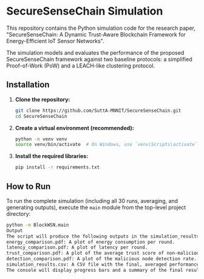 # SecureSenseChain Simulation

This repository contains the Python simulation code for the research paper, "SecureSenseChain: A Dynamic Trust-Aware Blockchain Framework for Energy-Efficient IoT Sensor Networks".

The simulation models and evaluates the performance of the proposed SecureSenseChain framework against two baseline protocols: a simplified Proof-of-Work (PoW) and a LEACH-like clustering protocol.

## Installation

1.  **Clone the repository:**
    ```bash
    git clone https://github.com/SuttA-MNNIT/SecureSenseChain.git
    cd SecureSenseChain
    ```

2.  **Create a virtual environment (recommended):**
    ```bash
    python -m venv venv
    source venv/bin/activate  # On Windows, use `venv\Scripts\activate`
    ```

3.  **Install the required libraries:**
    ```bash
    pip install -r requirements.txt
    ```

## How to Run

To run the complete simulation (including all 30 runs, averaging, and generating outputs), execute the `main` module from the top-level project directory:

```bash
python -m BlockWSN.main
Output
The script will produce the following outputs in the simulation_results/ directory:
energy_comparison.pdf: A plot of energy consumption per round.
latency_comparison.pdf: A plot of latency per round.
trust_comparison.pdf: A plot of the average trust score of non-malicious nodes.
detection_comparison.pdf: A plot of the malicious node detection rate.
simulation_results.csv: A CSV file with the final, averaged performance metrics.
The console will display progress bars and a summary of the final results upon completion.
